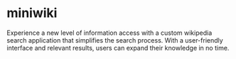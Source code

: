 # miniwiki
Experience a new level of information access with a custom wikipedia search application that simplifies the  search process. With a user-friendly interface and relevant results, users can expand their knowledge in no time.
